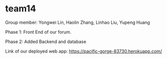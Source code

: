 # team14
Group member: 
Yongwei Lin,
Haolin Zhang,
Linhao Liu,
Yupeng Huang


Phase 1:
Front End of our forum.


Phase 2:
Added Backend and database


Link of our deployed web app: https://pacific-gorge-83730.herokuapp.com/
